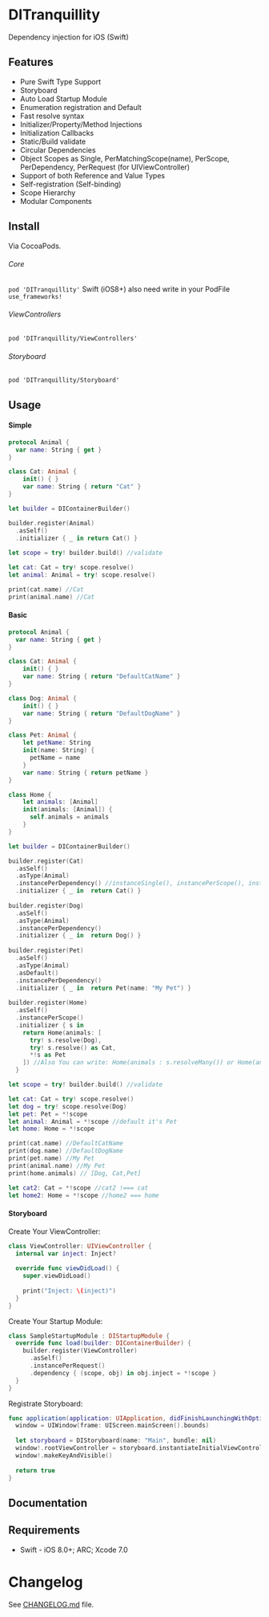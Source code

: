 # DITranquillity
Dependency injection for iOS (Swift)

## Features
* Pure Swift Type Support
* Storyboard
* Auto Load Startup Module
* Enumeration registration and Default
* Fast resolve syntax
* Initializer/Property/Method Injections
* Initialization Callbacks
* Static/Build validate
* Circular Dependencies
* Object Scopes as Single, PerMatchingScope(name), PerScope, PerDependency, PerRequest (for UIViewController)
* Support of both Reference and Value Types
* Self-registration (Self-binding)
* Scope Hierarchy
* Modular Components


## Install
Via CocoaPods.

###### Core
`pod 'DITranquillity'` Swift (iOS8+) also need write in your PodFile `use_frameworks!`

###### ViewControllers
`pod 'DITranquillity/ViewControllers'`

###### Storyboard
`pod 'DITranquillity/Storyboard'`

## Usage
#### Simple
```Swift
protocol Animal {
  var name: String { get }
}

class Cat: Animal {
    init() { }
    var name: String { return "Cat" }
}
```
```Swift
let builder = DIContainerBuilder()

builder.register(Animal)
  .asSelf()
  .initializer { _ in return Cat() }
  
let scope = try! builder.build() //validate
```
```Swift
let cat: Cat = try! scope.resolve()
let animal: Animal = try! scope.resolve()

print(cat.name) //Cat
print(animal.name) //Cat
```

#### Basic 
```Swift
protocol Animal {
  var name: String { get }
}

class Cat: Animal {
    init() { }
    var name: String { return "DefaultCatName" }
}

class Dog: Animal {
    init() { }
    var name: String { return "DefaultDogName" }
}

class Pet: Animal {
    let petName: String
    init(name: String) { 
      petName = name
    }
    var name: String { return petName }
}

class Home {
    let animals: [Animal]
    init(animals: [Animal]) { 
      self.animals = animals
    }
}
```
```Swift
let builder = DIContainerBuilder()

builder.register(Cat)
  .asSelf()
  .asType(Animal)
  .instancePerDependency() //instanceSingle(), instancePerScope(), instancePerRequest(), instancePerMatchingScope(String)
  .initializer { _ in  return Cat() }
  
builder.register(Dog)
  .asSelf()
  .asType(Animal)
  .instancePerDependency()
  .initializer { _ in  return Dog() }
  
builder.register(Pet)
  .asSelf()
  .asType(Animal)
  .asDefault()
  .instancePerDependency()
  .initializer { _ in  return Pet(name: "My Pet") }
  
builder.register(Home)
  .asSelf()
  .instancePerScope()
  .initializer { s in 
    return Home(animals: [
      try! s.resolve(Dog),
      try! s.resolve() as Cat,
      *!s as Pet
    ]) //Also You can write: Home(animals : s.resolveMany()) or Home(animals : **!s)
  }

let scope = try! builder.build() //validate
```
```Swift
let cat: Cat = try! scope.resolve()
let dog = try! scope.resolve(Dog)
let pet: Pet = *!scope
let animal: Animal = *!scope //default it's Pet
let home: Home = *!scope

print(cat.name) //DefaultCatName
print(dog.name) //DefaultDogName
print(pet.name) //My Pet
print(animal.name) //My Pet
print(home.animals) // [Dog, Cat,Pet]

let cat2: Cat = *!scope //cat2 !=== cat
let home2: Home = *!scope //home2 === home
```

#### Storyboard
Create Your ViewController:
```Swift
class ViewController: UIViewController {
  internal var inject: Inject?
  
  override func viewDidLoad() {
    super.viewDidLoad()
    
    print("Inject: \(inject)")
  }
}
```
Create Your Startup Module:
```Swift
class SampleStartupModule : DIStartupModule {
  override func load(builder: DIContainerBuilder) {
    builder.register(ViewController)
      .asSelf()
      .instancePerRequest()
      .dependency { (scope, obj) in obj.inject = *!scope }
  }
}
```
Registrate Storyboard:
```Swift
func application(application: UIApplication, didFinishLaunchingWithOptions launchOptions: [NSObject: AnyObject]?) -> Bool {
  window = UIWindow(frame: UIScreen.mainScreen().bounds)
    
  let storyboard = DIStoryboard(name: "Main", bundle: nil)
  window!.rootViewController = storyboard.instantiateInitialViewController()
  window!.makeKeyAndVisible()
    
  return true
}
```

## Documentation

## Requirements
* Swift - iOS 8.0+; ARC; Xcode 7.0

# Changelog
See [CHANGELOG.md](https://github.com/ivlevAstef/DITranguillity/blob/master/CHANGELOG.md) file.
